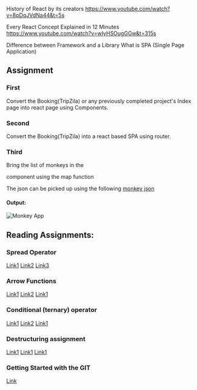 History of React by its creators
https://www.youtube.com/watch?v=8pDqJVdNa44&t=5s

Every React Concept Explained in 12 Minutes
https://www.youtube.com/watch?v=wIyHSOugGGw&t=315s


Difference between Framework and a Library
What is SPA (Single Page Application)


## Assignment 

### First
Convert the Booking(TripZila) or any previously completed project's Index page into react page using Components. 
### Second
Convert the Booking(TripZila) into a react based SPA using router.
### Third
Bring the list of monkeys in the <Main/> component using the map function

The json can be picked up using the following [monkey json](https://raw.githubusercontent.com/jamesmontemagno/app-monkeys/master/MonkeysApp/monkeydata.json)
#### Output: 
![Monkey App]()

## Reading Assignments:

### Spread Operator
[Link1](https://www.freecodecamp.org/news/javascript-spread-and-rest-operators/)
[Link2](https://www.w3schools.com/react/react_es6_spread.asp)
[Link3](https://developer.mozilla.org/en-US/docs/Web/JavaScript/Reference/Operators/Spread_syntax)

### Arrow Functions
[Link1](https://developer.mozilla.org/en-US/docs/Web/JavaScript/Reference/Functions/Arrow_functions
)
[Link2](https://www.w3schools.com/js/js_arrow_function.asp)
[Link1](https://www.freecodecamp.org/news/javascript-arrow-functions-in-depth/)

###  Conditional (ternary) operator   
[Link1](https://developer.mozilla.org/en-US/docs/Web/JavaScript/Reference/Operators/Conditional_operator)
[Link2](https://www.w3schools.com/react/react_es6_ternary.asp)
[Link1](https://www.freecodecamp.org/news/the-ternary-operator-in-javascript/)

### Destructuring assignment
[Link1](https://developer.mozilla.org/en-US/docs/Web/JavaScript/Reference/Operators/Destructuring_assignment)
[Link1](https://www.w3schools.com/react/react_es6_destructuring.asp)
[Link1](https://www.freecodecamp.org/news/array-vs-object-destructuring-in-javascript/)

### Getting Started with the GIT
[Link](https://www.freecodecamp.org/news/practical-git-and-git-workflows/)